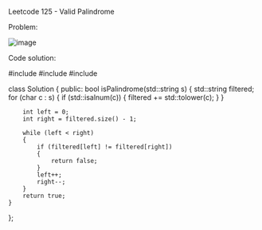 Leetcode 125 - Valid Palindrome

Problem:


![image](https://github.com/user-attachments/assets/e2dfb445-d8f0-44b8-8c27-3358d829174f)


Code solution: 



#include <iostream>
#include <string>
#include <cctype>

class Solution {
public:
    bool isPalindrome(std::string s)
    {
        std::string filtered;
        for (char c : s)
        {
            if (std::isalnum(c))
            {
                filtered += std::tolower(c);
            }
        }

        int left = 0;
        int right = filtered.size() - 1;

        while (left < right)
        {
            if (filtered[left] != filtered[right])
            {
                return false;
            }
            left++;
            right--;
        }
        return true;
    }
};

